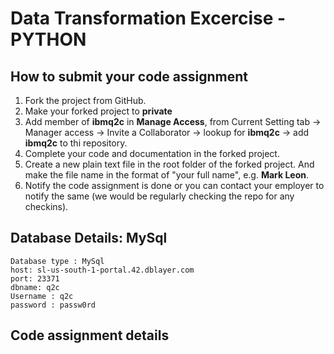 # Data Transformation Excercise - PYTHON

## How to submit your code assignment

1. Fork the project from GitHub.
2. Make your forked project to **private** 
3. Add member of **ibmq2c** in **Manage Access**,  from Current Setting tab -> Manager access -> Invite a Collaborator -> lookup for **ibmq2c** -> add  **ibmq2c** to thi repository.
4. Complete your code and documentation in the forked project.
5. Create a new plain text file in the root folder of the forked project. And make the file name in the format of "your full name", e.g. **Mark Leon**.
6. Notify the code assignment is done or you can contact your employer to notify the same (we would be regularly checking the repo for any checkins).

## Database Details: MySql
```
Database type : MySql
host: sl-us-south-1-portal.42.dblayer.com
port: 23371
dbname: q2c
Username : q2c
password : passw0rd
```

## Code assignment details
